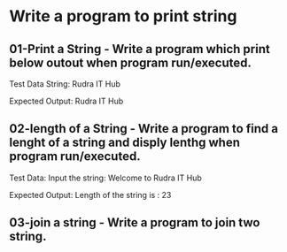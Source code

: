 # Write a program to print string

## 01-Print a String - Write a program which print below outout when program run/executed.
Test Data
String: Rudra IT Hub

Expected Output:
Rudra IT Hub


## 02-length of a String - Write a program to find a lenght of a string and disply lenthg when program run/executed.

Test Data:
Input the string: Welcome to Rudra IT Hub

Expected Output:
Length of the string is : 23


## 03-join a string - Write a program to join two string.